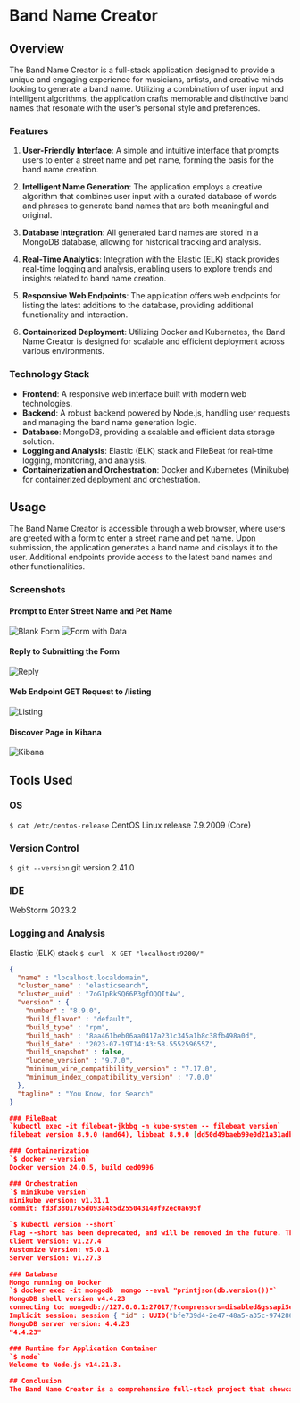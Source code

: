 # Band Name Creator

## Overview

The Band Name Creator is a full-stack application designed to provide a unique and engaging experience for musicians, artists, and creative minds looking to generate a band name. Utilizing a combination of user input and intelligent algorithms, the application crafts memorable and distinctive band names that resonate with the user's personal style and preferences.

### Features

1. **User-Friendly Interface**: A simple and intuitive interface that prompts users to enter a street name and pet name, forming the basis for the band name creation.

2. **Intelligent Name Generation**: The application employs a creative algorithm that combines user input with a curated database of words and phrases to generate band names that are both meaningful and original.

3. **Database Integration**: All generated band names are stored in a MongoDB database, allowing for historical tracking and analysis.

4. **Real-Time Analytics**: Integration with the Elastic (ELK) stack provides real-time logging and analysis, enabling users to explore trends and insights related to band name creation.

5. **Responsive Web Endpoints**: The application offers web endpoints for listing the latest additions to the database, providing additional functionality and interaction.

6. **Containerized Deployment**: Utilizing Docker and Kubernetes, the Band Name Creator is designed for scalable and efficient deployment across various environments.

### Technology Stack

- **Frontend**: A responsive web interface built with modern web technologies.
- **Backend**: A robust backend powered by Node.js, handling user requests and managing the band name generation logic.
- **Database**: MongoDB, providing a scalable and efficient data storage solution.
- **Logging and Analysis**: Elastic (ELK) stack and FileBeat for real-time logging, monitoring, and analysis.
- **Containerization and Orchestration**: Docker and Kubernetes (Minikube) for containerized deployment and orchestration.

## Usage

The Band Name Creator is accessible through a web browser, where users are greeted with a form to enter a street name and pet name. Upon submission, the application generates a band name and displays it to the user. Additional endpoints provide access to the latest band names and other functionalities.

### Screenshots

#### Prompt to Enter Street Name and Pet Name
![Blank Form](images/poc-01.png)
![Form with Data](images/poc-02.png)

#### Reply to Submitting the Form
![Reply](images/poc-03.png)

#### Web Endpoint GET Request to /listing
![Listing](images/poc-04.png)

#### Discover Page in Kibana
![Kibana](images/poc-05.png)

## Tools Used

### OS
`$ cat /etc/centos-release`
CentOS Linux release 7.9.2009 (Core)

### Version Control
`$ git --version`
git version 2.41.0

### IDE
WebStorm 2023.2

### Logging and Analysis
Elastic (ELK) stack 
`$ curl -X GET "localhost:9200/"`
```json
{
  "name" : "localhost.localdomain",
  "cluster_name" : "elasticsearch",
  "cluster_uuid" : "7oGIpRkSQ66P3gfOQQIt4w",
  "version" : {
    "number" : "8.9.0",
    "build_flavor" : "default",
    "build_type" : "rpm",
    "build_hash" : "8aa461beb06aa0417a231c345a1b8c38fb498a0d",
    "build_date" : "2023-07-19T14:43:58.555259655Z",
    "build_snapshot" : false,
    "lucene_version" : "9.7.0",
    "minimum_wire_compatibility_version" : "7.17.0",
    "minimum_index_compatibility_version" : "7.0.0"
  },
  "tagline" : "You Know, for Search"
}

### FileBeat
`kubectl exec -it filebeat-jkbbg -n kube-system -- filebeat version`
filebeat version 8.9.0 (amd64), libbeat 8.9.0 [dd50d49baeb99e0d21a31adb621908a7f0091046 built 2023-07-19 01:28:34 +0000 UTC]

### Containerization
`$ docker --version`
Docker version 24.0.5, build ced0996

### Orchestration
`$ minikube version`
minikube version: v1.31.1
commit: fd3f3801765d093a485d255043149f92ec0a695f

`$ kubectl version --short`
Flag --short has been deprecated, and will be removed in the future. The --short output will become the default.
Client Version: v1.27.4
Kustomize Version: v5.0.1
Server Version: v1.27.3

### Database
Mongo running on Docker
`$ docker exec -it mongodb  mongo --eval "printjson(db.version())"`
MongoDB shell version v4.4.23
connecting to: mongodb://127.0.0.1:27017/?compressors=disabled&gssapiServiceName=mongodb
Implicit session: session { "id" : UUID("bfe739d4-2e47-48a5-a35c-974286688947") }
MongoDB server version: 4.4.23
"4.4.23"

### Runtime for Application Container
`$ node`
Welcome to Node.js v14.21.3.

## Conclusion
The Band Name Creator is a comprehensive full-stack project that showcases the integration of various technologies to create a cohesive and engaging application. Whether you're a musician looking for inspiration or a developer interested in exploring a multifaceted project, the Band Name Creator offers a unique blend of creativity and technical prowess.
